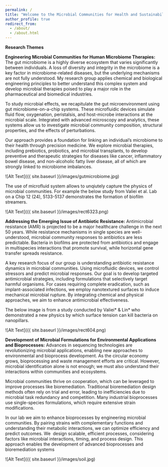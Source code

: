 ```yaml
---
permalink: /
title: "Welcome to the Microbial Communities for Health and Sustainability Research Group!"
author_profile: true
redirect_from: 
  - /about/
  - /about.html
---
```



**Research Themes**

**Engineering Microbial Communities for Human Microbiome Therapies:** The gut microbiome is a highly diverse ecosystem that varies significantly between individuals. A loss of diversity and integrity in the microbiome is a key factor in microbiome-related diseases, but the underlying mechanisms are not fully understood. My research group applies chemical and biological engineering principles to better understand this complex system and develop microbial therapies poised to play a major role in the pharmaceutical and biomedical industries.

To study microbial effects, we recapitulate the gut microenvironment using gut microbiome-on-a-chip systems. These microfluidic devices simulate fluid flow, oxygenation, peristalsis, and host-microbe interactions at the microbial scale. Integrated with advanced microscopy and analytics, these systems allow us to investigate microbial community composition, structural properties, and the effects of perturbations.

Our approach provides a foundation for linking an individual’s microbiome to their health through precision medicine. We explore microbial therapies, including prebiotics, probiotics, and microbial transplants, to develop preventive and therapeutic strategies for diseases like cancer, inflammatory bowel disease, and non-alcoholic fatty liver disease, all of which are strongly linked to microbiome imbalances.


![Alt Text]({{ site.baseurl }}/images/gutmicrobiome.jpg)

The use of microfluid system allows to unqiutely capture the physics of microbial communities. For example the below study from Valiei et al. Lab on a Chip 12 (24), 5133-5137 demonstrates the formation of biofilm streamers.

![Alt Text]({{ site.baseurl }}/images/rect6323.png)

**Addressing the Emerging Issue of Antibiotic Resistance:** Antimicrobial resistance (AMR) is projected to be a major healthcare challenge in the next 50 years. While resistance mechanisms in single species are well-understood, microbial community responses to antibiotics are less predictable. Bacteria in biofilms are protected from antibiotics and engage in multispecies interactions that promote survival, while horizontal gene transfer spreads resistance.

A key research focus of our group is understanding antibiotic resistance dynamics in microbial communities. Using microfluidic devices, we control stressors and predict microbial responses. Our goal is to develop targeted antimicrobial strategies, including formulations that selectively target harmful organisms. For cases requiring complete eradication, such as implant-associated infections, we employ nanotextured surfaces to induce mechanical microbial rupture. By integrating chemical and physical approaches, we aim to enhance antimicrobial effectiveness.

The below image is from a study conducted by Valiei* & Lin* who demonstrated a new physics by which surface tension can kill bacteria on nanopillars.

![Alt Text]({{ site.baseurl }}/images/rect604.png)



**Development of Microbial Formulations for Environmental Applications and Bioprocesses:** Advances in sequencing technologies are revolutionizing microbial applications, enabling new approaches to environmental and bioprocess development. As the circular economy grows, bioprocessing and waste management efforts are critical. However, microbial identification alone is not enough; we must also understand their interactions within communities and ecosystems.

Microbial communities thrive on cooperation, which can be leveraged to improve processes like bioremediation. Traditional bioremediation design methods often rely on trial and error, leading to inefficiencies due to microbial task redundancy and competition. Many industrial bioprocesses use single-species formulations, which require extensive strain modifications.

In our lab we aim to enhance bioprocesses by engineering microbial communities. By pairing strains with complementary functions and understanding their metabolic interactions, we can optimize efficiency and predict outcomes. We  design scalable, efficient processes, considering factors like microbial interactions, timing, and process design. This approach enables the development of advanced bioprocesses and bioremediation systems


![Alt Text]({{ site.baseurl }}/images/soil.jpg)



<!-- ![Microbiome Applications](/images/images.jpeg){width=300px style="float: right;"}-->











<!-- A data-driven personal website
======
Like many other Jekyll-based GitHub Pages templates, academicpages makes you separate the website's content from its form. The content & metadata of your website are in structured markdown files, while various other files constitute the theme, specifying how to transform that content & metadata into HTML pages. You keep these various markdown (.md), YAML (.yml), HTML, and CSS files in a public GitHub repository. Each time you commit and push an update to the repository, the [GitHub pages](https://pages.github.com/) service creates static HTML pages based on these files, which are hosted on GitHub's servers free of charge.

Many of the features of dynamic content management systems (like Wordpress) can be achieved in this fashion, using a fraction of the computational resources and with far less vulnerability to hacking and DDoSing. You can also modify the theme to your heart's content without touching the content of your site. If you get to a point where you've broken something in Jekyll/HTML/CSS beyond repair, your markdown files describing your talks, publications, etc. are safe. You can rollback the changes or even delete the repository and start over -- just be sure to save the markdown files! Finally, you can also write scripts that process the structured data on the site, such as [this one](https://github.com/academicpages/academicpages.github.io/blob/master/talkmap.ipynb) that analyzes metadata in pages about talks to display [a map of every location you've given a talk](https://academicpages.github.io/talkmap.html).

Getting started
======
1. Register a GitHub account if you don't have one and confirm your e-mail (required!)
1. Fork [this repository](https://github.com/academicpages/academicpages.github.io) by clicking the "fork" button in the top right. 
1. Go to the repository's settings (rightmost item in the tabs that start with "Code", should be below "Unwatch"). Rename the repository "[your GitHub username].github.io", which will also be your website's URL.
1. Set site-wide configuration and create content & metadata (see below -- also see [this set of diffs](http://archive.is/3TPas) showing what files were changed to set up [an example site](https://getorg-testacct.github.io) for a user with the username "getorg-testacct")
1. Upload any files (like PDFs, .zip files, etc.) to the files/ directory. They will appear at https://[your GitHub username].github.io/files/example.pdf.  
1. Check status by going to the repository settings, in the "GitHub pages" section

Site-wide configuration
------
The main configuration file for the site is in the base directory in [_config.yml](https://github.com/academicpages/academicpages.github.io/blob/master/_config.yml), which defines the content in the sidebars and other site-wide features. You will need to replace the default variables with ones about yourself and your site's github repository. The configuration file for the top menu is in [_data/navigation.yml](https://github.com/academicpages/academicpages.github.io/blob/master/_data/navigation.yml). For example, if you don't have a portfolio or blog posts, you can remove those items from that navigation.yml file to remove them from the header. 

Create content & metadata
------
For site content, there is one markdown file for each type of content, which are stored in directories like _publications, _talks, _posts, _teaching, or _pages. For example, each talk is a markdown file in the [_talks directory](https://github.com/academicpages/academicpages.github.io/tree/master/_talks). At the top of each markdown file is structured data in YAML about the talk, which the theme will parse to do lots of cool stuff. The same structured data about a talk is used to generate the list of talks on the [Talks page](https://academicpages.github.io/talks), each [individual page](https://academicpages.github.io/talks/2012-03-01-talk-1) for specific talks, the talks section for the [CV page](https://academicpages.github.io/cv), and the [map of places you've given a talk](https://academicpages.github.io/talkmap.html) (if you run this [python file](https://github.com/academicpages/academicpages.github.io/blob/master/talkmap.py) or [Jupyter notebook](https://github.com/academicpages/academicpages.github.io/blob/master/talkmap.ipynb), which creates the HTML for the map based on the contents of the _talks directory).

**Markdown generator**

I have also created [a set of Jupyter notebooks](https://github.com/academicpages/academicpages.github.io/tree/master/markdown_generator
) that converts a CSV containing structured data about talks or presentations into individual markdown files that will be properly formatted for the academicpages template. The sample CSVs in that directory are the ones I used to create my own personal website at stuartgeiger.com. My usual workflow is that I keep a spreadsheet of my publications and talks, then run the code in these notebooks to generate the markdown files, then commit and push them to the GitHub repository.

How to edit your site's GitHub repository
------
Many people use a git client to create files on their local computer and then push them to GitHub's servers. If you are not familiar with git, you can directly edit these configuration and markdown files directly in the github.com interface. Navigate to a file (like [this one](https://github.com/academicpages/academicpages.github.io/blob/master/_talks/2012-03-01-talk-1.md) and click the pencil icon in the top right of the content preview (to the right of the "Raw | Blame | History" buttons). You can delete a file by clicking the trashcan icon to the right of the pencil icon. You can also create new files or upload files by navigating to a directory and clicking the "Create new file" or "Upload files" buttons. 

Example: editing a markdown file for a talk
![Editing a markdown file for a talk](/images/editing-talk.png)

For more info
------
More info about configuring academicpages can be found in [the guide](https://academicpages.github.io/markdown/). The [guides for the Minimal Mistakes theme](https://mmistakes.github.io/minimal-mistakes/docs/configuration/) (which this theme was forked from) might also be helpful.-->
